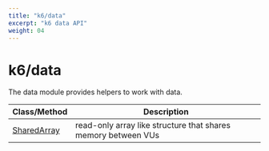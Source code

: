 ```yaml
---
title: "k6/data"
excerpt: "k6 data API"
weight: 04
---
```


# k6/data

The data module provides helpers to work with data.

| Class/Method                                                                | Description                                                   |
| --------------------------------------------------------------------------- | ------------------------------------------------------------- |
| [SharedArray](/docs/k6/<K6_VERSION>/javascript-api/k6-data/sharedarray) | read-only array like structure that shares memory between VUs |
